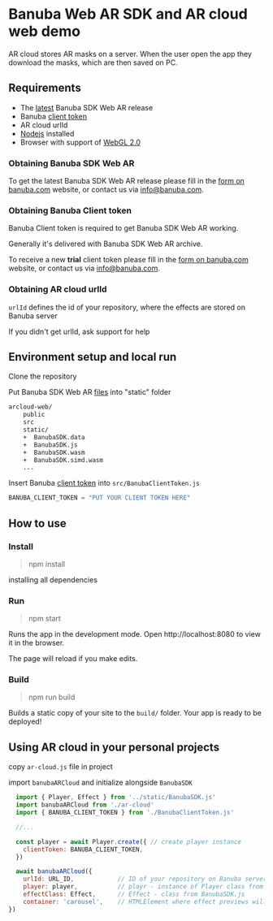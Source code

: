 # Banuba Web AR SDK and AR cloud web demo

AR cloud stores AR masks on a server. When the user open the app they download the masks, which are then saved on PC.

## Requirements

- The [latest](#obtaining-banuba-sdk-web-ar) Banuba SDK Web AR release
- Banuba [client token](#obtaining-banuba-client-token)
- AR cloud urlId  
- [Nodejs](https://nodejs.org/en/) installed
- Browser with support of [WebGL 2.0](https://caniuse.com/#feat=webgl2)

### Obtaining Banuba SDK Web AR

To get the latest Banuba SDK Web AR release please fill in the [form on banuba.com](https://www.banuba.com/face-filters-sdk) website, or contact us via [info@banuba.com](mailto:info@banuba.com).

### Obtaining Banuba Client token

Banuba Client token is required to get Banuba SDK Web AR working.

Generally it's delivered with Banuba SDK Web AR archive.

To receive a new **trial** client token please fill in the [form on banuba.com](https://www.banuba.com/face-filters-sdk) website, or contact us via [info@banuba.com](mailto:info@banuba.com).

### Obtaining AR cloud urlId

`urlId` defines the id of your repository, where the effects are stored on Banuba server

If you didn't get urlId, ask support for help

## Environment setup and local run

Clone the repository

Put Banuba SDK Web AR [files](#obtaining-banuba-sdk-web-ar) into "static" folder

```diff
arcloud-web/
    public
    src
    static/
    +  BanubaSDK.data
    +  BanubaSDK.js
    +  BanubaSDK.wasm
    +  BanubaSDK.simd.wasm
    ...
```

Insert Banuba [client token](#obtaining-banuba-client-token) into `src/BanubaClientToken.js`

```js
BANUBA_CLIENT_TOKEN = "PUT YOUR CLIENT TOKEN HERE"
```

## How to use

### Install

> npm install

installing all dependencies

### Run

> npm start

Runs the app in the development mode.
Open http://localhost:8080 to view it in the browser.

The page will reload if you make edits.

### Build

> npm run build

Builds a static copy of your site to the `build/` folder.
Your app is ready to be deployed!

## Using AR cloud in your personal projects

copy `ar-cloud.js` file in project

import `banubaARCloud` and initialize alongside `BanubaSDK`

```js
  import { Player, Effect } from '../static/BanubaSDK.js'
  import banubaARCloud from './ar-cloud'
  import { BANUBA_CLIENT_TOKEN } from './BanubaClientToken.js'

  //...

  const player = await Player.create({ // create player instance
    clientToken: BANUBA_CLIENT_TOKEN,
  })

  await banubaARCloud({
    urlId: URL_ID,            // ID of your repository on Banuba server
    player: player,           // playr - instance of Player class from BanubaSDK.js 
    effectClass: Effect,      // Effect - class from BanubaSDK.js
    container: 'carousel',    // HTMLElement where effect previews will be loaded
})
```

